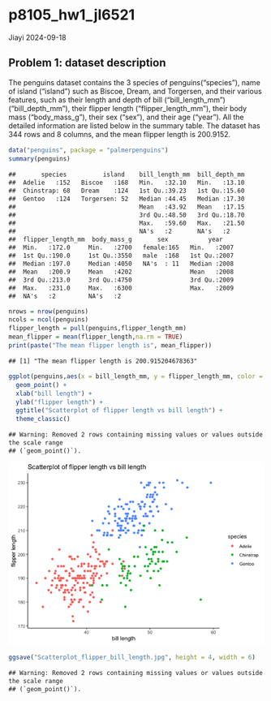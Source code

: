p8105_hw1_jl6521
================
Jiayi
2024-09-18

## Problem 1: dataset description

The penguins dataset contains the 3 species of penguins(“species”), name
of island (“island”) such as Biscoe, Dream, and Torgersen, and their
various features, such as their length and depth of bill
(“bill_length_mm”)(“bill_depth_mm”), their flipper length
(“flipper_length_mm”), their body mass (“body_mass_g”), their sex
(“sex”), and their age (“year”). All the detailed information are listed
below in the summary table. The dataset has 344 rows and 8 columns, and
the mean flipper length is 200.9152.

``` r
data("penguins", package = "palmerpenguins")
summary(penguins)
```

    ##       species          island    bill_length_mm  bill_depth_mm  
    ##  Adelie   :152   Biscoe   :168   Min.   :32.10   Min.   :13.10  
    ##  Chinstrap: 68   Dream    :124   1st Qu.:39.23   1st Qu.:15.60  
    ##  Gentoo   :124   Torgersen: 52   Median :44.45   Median :17.30  
    ##                                  Mean   :43.92   Mean   :17.15  
    ##                                  3rd Qu.:48.50   3rd Qu.:18.70  
    ##                                  Max.   :59.60   Max.   :21.50  
    ##                                  NA's   :2       NA's   :2      
    ##  flipper_length_mm  body_mass_g       sex           year     
    ##  Min.   :172.0     Min.   :2700   female:165   Min.   :2007  
    ##  1st Qu.:190.0     1st Qu.:3550   male  :168   1st Qu.:2007  
    ##  Median :197.0     Median :4050   NA's  : 11   Median :2008  
    ##  Mean   :200.9     Mean   :4202                Mean   :2008  
    ##  3rd Qu.:213.0     3rd Qu.:4750                3rd Qu.:2009  
    ##  Max.   :231.0     Max.   :6300                Max.   :2009  
    ##  NA's   :2         NA's   :2

``` r
nrows = nrow(penguins)
ncols = ncol(penguins)
flipper_length = pull(penguins,flipper_length_mm)
mean_flipper = mean(flipper_length,na.rm = TRUE)
print(paste("The mean flipper length is", mean_flipper))
```

    ## [1] "The mean flipper length is 200.915204678363"

``` r
ggplot(penguins,aes(x = bill_length_mm, y = flipper_length_mm, color = species)) +
  geom_point() + 
  xlab("bill length") + 
  ylab("flipper length") + 
  ggtitle("Scatterplot of flipper length vs bill length") + 
  theme_classic()
```

    ## Warning: Removed 2 rows containing missing values or values outside the scale range
    ## (`geom_point()`).

![](p8105_hw1_jl6521_files/figure-gfm/scatterplot-1.png)<!-- -->

``` r
ggsave("Scatterplot_flipper_bill_length.jpg", height = 4, width = 6)
```

    ## Warning: Removed 2 rows containing missing values or values outside the scale range
    ## (`geom_point()`).
